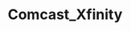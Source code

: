 ---
title: Comcast_Xfinity
crosslinks:
- verizon
- DataHoarder
- cordcutters
- FrenchWestIndies
- unixwizzard
---